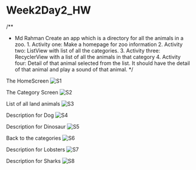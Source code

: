 # Week2Day2_HW

/**
 * Md Rahman
Create an app which is a directory for all the animals in a zoo.
        1. Activity one: Make a homepage for zoo information
        2. Activity two: ListView with list of all the categories.
        3. Activity three: RecyclerView with a list of all the animals in that category
        4. Activity four: Detail of that animal selected from the list.
        It should have the detail of that animal and play a sound of that animal.
*/

The HomeScreen
![S1](https://user-images.githubusercontent.com/51377429/59403689-a9bbf880-8d71-11e9-893b-aea66b2a03fc.jpg)

The Category Screen
![S2](https://user-images.githubusercontent.com/51377429/59403688-a9bbf880-8d71-11e9-9a93-d57a1946718f.jpg)

List of all land animals
![S3](https://user-images.githubusercontent.com/51377429/59403687-a9236200-8d71-11e9-89bc-65ae72c3ba2c.jpg)

Description for Dog
![S4](https://user-images.githubusercontent.com/51377429/59403686-a9236200-8d71-11e9-84dd-d2518cb2ab48.jpg)

Description for Dinosaur
![S5](https://user-images.githubusercontent.com/51377429/59403685-a9236200-8d71-11e9-99c6-533ee7a1fc1b.jpg)

Back to the categories
![S6](https://user-images.githubusercontent.com/51377429/59403684-a9236200-8d71-11e9-8e9e-a57868873949.jpg)

Description for Lobsters
![S7](https://user-images.githubusercontent.com/51377429/59403683-a9236200-8d71-11e9-91d2-29966e4a0482.jpg)

Description for Sharks
![S8](https://user-images.githubusercontent.com/51377429/59403682-a9236200-8d71-11e9-955c-6feaf61b96b2.jpg)
















        
